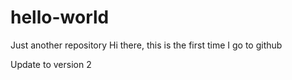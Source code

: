 # hello-world
Just another repository
Hi there, this is the first time I go to github
</p>
Update to version 2
